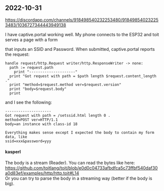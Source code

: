 ## 2022-10-31

https://discordapp.com/channels/918498540232253480/918498540232253483/1036727344443949138

I have captive.portal working well. My phone connects to the ESP32 and toit serves a page with a form  <form action="setssid.html" method="POST"> that inputs an SSID and Password.  When submitted, captive.portal reports the request:  
```
handle request/http.Request writer/http.ResponseWriter -> none:
  path := request.path
    print "---------------------"
  print "Got request with path = $path length $request.content_length ."
  print "method=$request.method ver=$request.version"
  print "body=$request.body"
  print
```
and I see the following:  
```
---------------------
Got request with path = /setssid.html length 0 .
method=POST ver=HTTP/1.1
body=an instance with class-id 18

Everything makes sense except I expected the body to contain my form data, like
ssid=xxx&password=yyy
```

#### kasperl
The body is a stream (Reader). You can read the bytes like here: https://github.com/toitlang/toit/blob/e0d0c04733afbdfca5c73ffbf540daf30a0d83ef/examples/http/http.toit#L14  
Or you can try to parse the body in a streaming way (better if the body is big).  